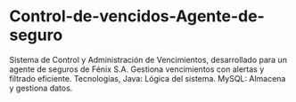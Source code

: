 # Control-de-vencidos-Agente-de-seguro
Sistema de Control y Administración de Vencimientos, desarrollado para un agente de seguros de Fénix S.A. Gestiona vencimientos con alertas y filtrado eficiente. Tecnologías,  Java: Lógica del sistema. MySQL: Almacena y gestiona datos.
